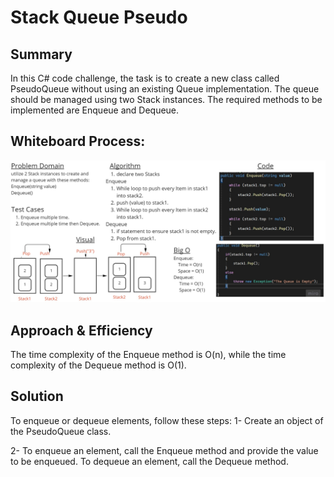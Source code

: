 # Stack Queue Pseudo
## Summary
In this C# code challenge, the task is to create a new class called PseudoQueue without using an existing Queue implementation. The queue should be managed using two Stack instances. The required methods to be implemented are Enqueue and Dequeue.

## Whiteboard Process:
![](./StackQueuePseudo.jpg)

## Approach & Efficiency
The time complexity of the Enqueue method is O(n), while the time complexity of the Dequeue method is O(1).

## Solution
To enqueue or dequeue elements, follow these steps:
1- Create an object of the PseudoQueue class.

2- To enqueue an element, call the Enqueue method and provide the value to be enqueued.
To dequeue an element, call the Dequeue method.